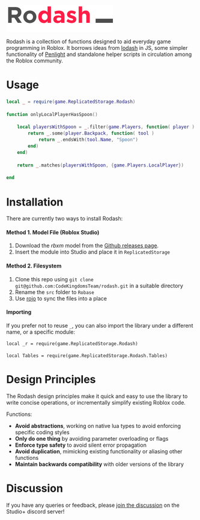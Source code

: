 ![logo](logo.png)

Rodash is a collection of functions designed to aid everyday game programming in Roblox. It borrows ideas from [lodash](https://lodash.com) in JS, some simpler functionality of [Penlight](https://github.com/stevedonovan/Penlight) and standalone helper scripts in circulation among the Roblox community.

# Usage

```lua
local _ = require(game.ReplicatedStorage.Rodash)

function onlyLocalPlayerHasSpoon()

	local playersWithSpoon = _.filter(game.Players, function( player )
		return _.some(player.Backpack, function( tool )
			return _.endsWith(tool.Name, "Spoon")
		end)
	end)

	return _.matches(playersWithSpoon, {game.Players.LocalPlayer})

end
```

# Installation

There are currently two ways to install Rodash:

#### **Method 1. Model File (Roblox Studio)**

1. Download the _rbxm_ model from the [Github releases page](https://github.com/CodeKingdomsTeam/rodash/releases).
1. Insert the module into Studio and place it in `ReplicatedStorage`

#### **Method 2. Filesystem**

1. Clone this repo using `git clone git@github.com:CodeKingdomsTeam/rodash.git` in a suitable directory
1. Rename the `src` folder to `Robase`
1. Use [rojo](https://github.com/LPGhatguy/rojo) to sync the files into a place

#### Importing

If you prefer not to reuse `_`, you can also import the library under a different name, or a specific module:

```
local _r = require(game.ReplicatedStorage.Rodash)

local Tables = require(game.ReplicatedStorage.Rodash.Tables)
```

# Design Principles

The Rodash design principles make it quick and easy to use the library to write concise operations, or incrementally simplify existing Roblox code.

Functions:

- **Avoid abstractions**, working on native lua types to avoid enforcing specific coding styles
- **Only do one thing** by avoiding parameter overloading or flags
- **Enforce type safety** to avoid silent error propagation
- **Avoid duplication**, mimicking existing functionality or aliasing other functions
- **Maintain backwards compatibility** with older versions of the library

# Discussion

If you have any queries or feedback, please [join the discussion](https://discord.gg/PyaNeN5) on the Studio+ discord server!
